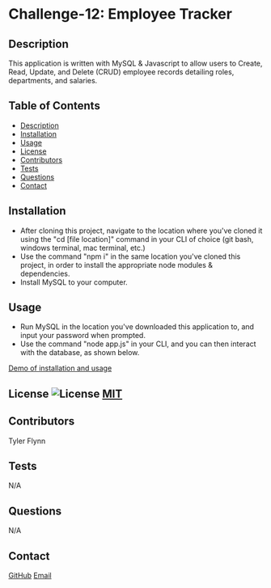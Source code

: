 
  # Challenge-12: Employee Tracker

  ## Description
  This application is written with MySQL & Javascript to allow users to Create, Read, Update, and Delete (CRUD) employee records detailing roles, departments, and salaries.

  ## Table of Contents
  - [Description](#description)
  - [Installation](#installation)
  - [Usage](#usage)
  - [License](#license)
  - [Contributors](#contributors)
  - [Tests](#tests)
  - [Questions](#questions)
  - [Contact](#contact)

  ## Installation
  - After cloning this project, navigate to the location where you've cloned it using the "cd [file location]" command in your CLI of choice (git bash, windows terminal, mac terminal, etc.)
  - Use the command "npm i" in the same location you've cloned this project, in order to install the appropriate node modules & dependencies.
  - Install MySQL to your computer.

  ## Usage
  - Run MySQL in the location you've downloaded this application to, and input your password when prompted.
  - Use the command "node app.js" in your CLI, and you can then interact with the database, as shown below.

  [Demo of installation and usage]()

  ## License ![License](https://img.shields.io/badge/License-MIT-yellow.svg) [MIT](https://opensource.org/licenses/MIT)

  ## Contributors
  Tyler Flynn

  ## Tests
  N/A

  ## Questions
  N/A

  ## Contact
  [GitHub](https://github.com/tyler94flynn)
  [Email](tyler94flynn@gmail.com)
  